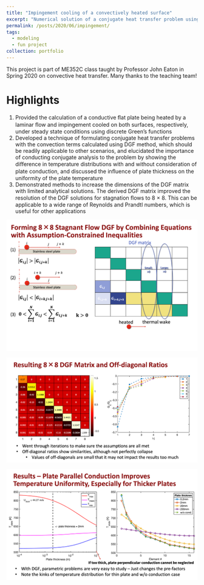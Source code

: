 ```yaml
---
title: "Impingement cooling of a convectively heated surface"
excerpt: "Numerical solution of a conjugate heat transfer problem using discrete Green's functions   <br/><img src='/images/Impingement/01.png'>"
permalink: /posts/2020/06/impingement/
tags:
  - modeling
  - fun project
collection: portfolio
---
```


This project is part of ME352C class taught by Professor John Eaton in Spring 2020 on convective heat transfer. Many thanks to the teaching team!

# Highlights

1. Provided the calculation of a conductive ﬂat plate being heated by a laminar ﬂow and impingement cooled on both surfaces, respectively, under steady state conditions using discrete Green’s functions
2. Developed a technique of formulating conjugate heat transfer problems with the convection terms calculated using DGF method, which should be readily applicable to other scenarios, and elucidated the importance of conducting conjugate analysis to the problem by showing the diﬀerence in temperature distributions with and without consideration of plate conduction, and discussed the inﬂuence of plate thickness on the uniformity of the plate temperature
3. Demonstrated methods to increase the dimensions of the DGF matrix with limited analytical solutions. The derived DGF matrix improved the resolution of the DGF solutions for stagnation ﬂows to 8 × 8. This can be applicable to a wide range of Reynolds and Prandtl numbers, which is useful for other applications

![photo1](/images/Impingement/02.png)

![photo1](/images/Impingement/03.png)

![photo1](/images/Impingement/04.png)